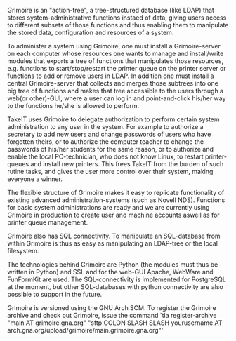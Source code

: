 Grimoire is an "action-tree", a tree-structured database (like LDAP) that stores system-administrative functions instaed of data, giving users access to different subsets of those functions and thus enabling them to manipulate the stored data, configuration and resources of a system. 

To administer a system using Grimoire, one must install a Grimoire-server on each computer whose resources one wants to manage and install/write modules that exports a tree of functions that manipulates those resources, e.g. functions to start/stop/restart the printer queue on the printer server or functions to add or remove users in LDAP. In addition one must install a central Grimoire-server that collects and merges those subtrees into one big tree of functions and makes that tree accessible to the users through a web(or other)-GUI, where a user can log in and point-and-click his/her way to the functions he/she is allowed to perform. 

TakeIT uses Grimoire to delegate authorization to perform certain system administration to any user in the system. For example to authorize a secretary to add new users and change passwords of users who have forgotten theirs, or to authorize the computer teacher to change the passwords of his/her students for the same reason, or to authorize and enable the local PC-technician, who does not know Linux, to restart printer-queues and install new printers. This frees TakeIT from the burden of such rutine tasks, and gives the user more control over their system, making everyone a winner. 

The flexible structure of Grimoire makes it easy to replicate functionality of existing advanced administration-systems (such as Novell NDS). Functions for basic system administrations are ready and we are currently using Grimoire in production to create user and machine accounts aswell as for printer queue management. 

Grimoire also has SQL connectivity. To manipulate an SQL-database from within Grimoire is thus as easy as manipulating an LDAP-tree or the local filesystem. 

The technologies behind Grimoire are Python (the modules must thus be written in Python) and SSL and for the web-GUI Apache, WebWare and FunFormKit are used. The SQL-connectivity is implemented for PostgreSQL at the moment, but other SQL-databases with python connectivity are also possible to support in the future. 

Grimoire is versioned using the GNU Arch SCM. To register the Grimoire archive and check out Grimoire, issue the command 
`tla register-archive "main AT grimoire.gna.org" "sftp COLON SLASH SLASH yourusername AT arch.gna.org/upload/grimoire/main.grimoire.gna.org"' 
